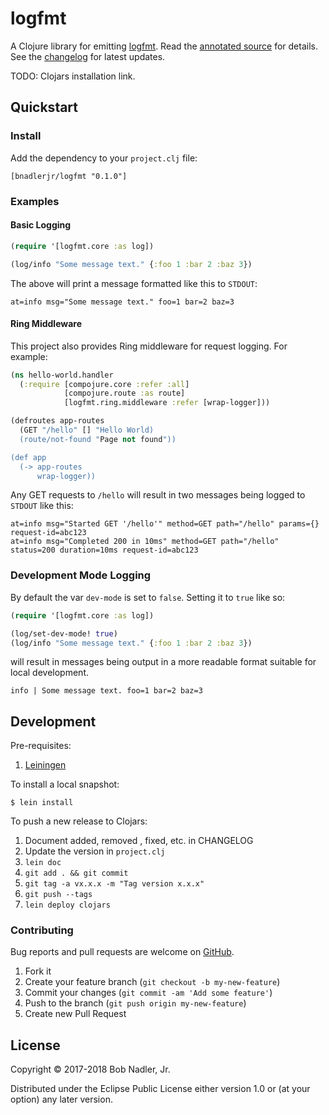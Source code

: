 # logfmt

A Clojure library for emitting [logfmt](https://brandur.org/logfmt). Read the
[annotated source](http://bobnadler.com/logfmt/) for details. See the
[changelog](https://github.com/bnadlerjr/logfmt/blob/master/CHANGELOG.md) for
latest updates.

TODO: Clojars installation link.

## Quickstart
### Install
Add the dependency to your `project.clj` file:

```
[bnadlerjr/logfmt "0.1.0"]
```

### Examples
#### Basic Logging

```clojure
(require '[logfmt.core :as log])

(log/info "Some message text." {:foo 1 :bar 2 :baz 3})
```

The above will print a message formatted like this to `STDOUT`:

```
at=info msg="Some message text." foo=1 bar=2 baz=3
```

#### Ring Middleware
This project also provides Ring middleware for request logging. For example:

```clojure
(ns hello-world.handler
  (:require [compojure.core :refer :all]
            [compojure.route :as route]
            [logfmt.ring.middleware :refer [wrap-logger]))

(defroutes app-routes
  (GET "/hello" [] "Hello World)
  (route/not-found "Page not found"))

(def app
  (-> app-routes
      wrap-logger))
```

Any GET requests to `/hello` will result in two messages being logged to `STDOUT`
like this:

```
at=info msg="Started GET '/hello'" method=GET path="/hello" params={} request-id=abc123
at=info msg="Completed 200 in 10ms" method=GET path="/hello" status=200 duration=10ms request-id=abc123
```

### Development Mode Logging
By default the var `dev-mode` is set to `false`. Setting it to `true` like so:

```clojure
(require '[logfmt.core :as log])

(log/set-dev-mode! true)
(log/info "Some message text." {:foo 1 :bar 2 :baz 3})
```

will result in messages being output in a more readable format suitable for
local development.

```
info | Some message text. foo=1 bar=2 baz=3
```

## Development
Pre-requisites:

1. [Leiningen](https://leiningen.org/)

To install a local snapshot:

```
$ lein install
```

To push a new release to Clojars:

1. Document added, removed , fixed, etc. in CHANGELOG
1. Update the version in `project.clj`
1. `lein doc`
1. `git add . && git commit`
1. `git tag -a vx.x.x -m "Tag version x.x.x"`
1. `git push --tags`
1. `lein deploy clojars`

### Contributing
Bug reports and pull requests are welcome on [GitHub](https://github.com/bnadlerjr/logfmt).

1. Fork it
1. Create your feature branch (`git checkout -b my-new-feature`)
1. Commit your changes (`git commit -am 'Add some feature'`)
1. Push to the branch (`git push origin my-new-feature`)
1. Create new Pull Request

## License

Copyright © 2017-2018 Bob Nadler, Jr.

Distributed under the Eclipse Public License either version 1.0 or (at
your option) any later version.
